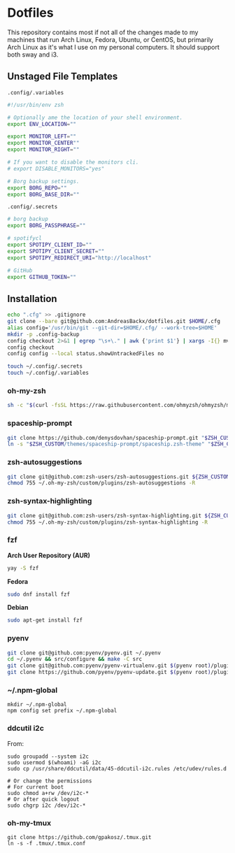 
# Dotfiles

This repository contains most if not all of the changes made to my machines that run Arch Linux, Fedora, Ubuntu, or CentOS, but primarily Arch Linux as it's what I use on my personal computers. It should support both sway and i3.

## Unstaged File Templates

`.config/.variables`
```zsh
#!/usr/bin/env zsh

# Optionally ame the location of your shell environment.
export ENV_LOCATION=""

export MONITOR_LEFT=""
export MONITOR_CENTER""
export MONITOR_RIGHT=""

# If you want to disable the monitors cli.
# export DISABLE_MONITORS="yes"

# Borg backup settings.
export BORG_REPO=""
export BORG_BASE_DIR=""
```

`.config/.secrets`
```zsh
# borg backup
export BORG_PASSPHRASE=""

# spotifycl
export SPOTIPY_CLIENT_ID=""
export SPOTIPY_CLIENT_SECRET=""
export SPOTIPY_REDIRECT_URI="http://localhost"

# GitHub
export GITHUB_TOKEN=""
```

## Installation

```zsh
echo ".cfg" >> .gitignore
git clone --bare git@github.com:AndreasBackx/dotfiles.git $HOME/.cfg
alias config='/usr/bin/git --git-dir=$HOME/.cfg/ --work-tree=$HOME'
mkdir -p .config-backup
config checkout 2>&1 | egrep "\s+\." | awk {'print $1'} | xargs -I{} mv {} .config-backup/{}
config checkout
config config --local status.showUntrackedFiles no

touch ~/.config/.secrets
touch ~/.config/.variables
```

### oh-my-zsh

```zsh
sh -c "$(curl -fsSL https://raw.githubusercontent.com/ohmyzsh/ohmyzsh/master/tools/install.sh)" "" --keep-zshrc
```

### spaceship-prompt

```zsh
git clone https://github.com/denysdovhan/spaceship-prompt.git "$ZSH_CUSTOM/themes/spaceship-prompt" --depth=1
ln -s "$ZSH_CUSTOM/themes/spaceship-prompt/spaceship.zsh-theme" "$ZSH_CUSTOM/themes/spaceship.zsh-theme"
```


### zsh-autosuggestions

```zsh
git clone git@github.com:zsh-users/zsh-autosuggestions.git ${ZSH_CUSTOM:-~/.oh-my-zsh/custom}/plugins/zsh-autosuggestions
chmod 755 ~/.oh-my-zsh/custom/plugins/zsh-autosuggestions -R
```

### zsh-syntax-highlighting

```zsh
git clone git@github.com:zsh-users/zsh-syntax-highlighting.git ${ZSH_CUSTOM:-~/.oh-my-zsh/custom}/plugins/zsh-syntax-highlighting
chmod 755 ~/.oh-my-zsh/custom/plugins/zsh-syntax-highlighting -R
```

### fzf

**Arch User Repository (AUR)**

```zsh
yay -S fzf
```

**Fedora**

```zsh
sudo dnf install fzf
```

**Debian**

```zsh
sudo apt-get install fzf
```

### pyenv

```zsh
git clone git@github.com:pyenv/pyenv.git ~/.pyenv
cd ~/.pyenv && src/configure && make -C src
git clone git@github.com:pyenv/pyenv-virtualenv.git $(pyenv root)/plugins/pyenv-virtualenv
git clone https://github.com/pyenv/pyenv-update.git $(pyenv root)/plugins/pyenv-update
```
### ~/.npm-global

```
mkdir ~/.npm-global
npm config set prefix ~/.npm-global
```

### ddcutil i2c

From:

```
sudo groupadd --system i2c
sudo usermod $(whoami) -aG i2c
sudo cp /usr/share/ddcutil/data/45-ddcutil-i2c.rules /etc/udev/rules.d

# Or change the permissions
# For current boot
sudo chmod a+rw /dev/i2c-*
# Or after quick logout
sudo chgrp i2c /dev/i2c-*
```

### oh-my-tmux

```
git clone https://github.com/gpakosz/.tmux.git
ln -s -f .tmux/.tmux.conf
```
